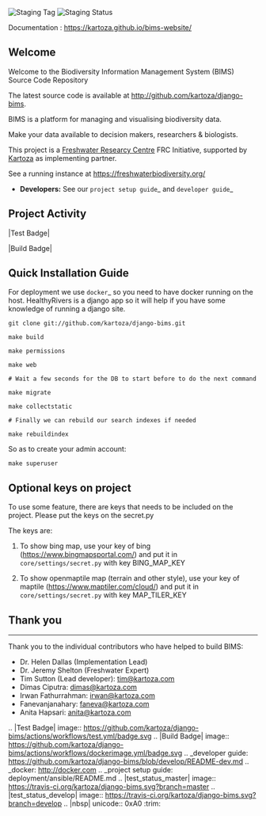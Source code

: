 ![Staging Tag](https://img.shields.io/endpoint?url=https://gist.githubusercontent.com/lgkgh/889dd6c34a68d9461b1fd8cdb56b8a21/raw/bims_multitenant_build-tag.json)
![Staging Status](https://img.shields.io/endpoint?url=https://gist.githubusercontent.com/lgkgh/889dd6c34a68d9461b1fd8cdb56b8a21/raw/bims_multitenant_build-status.json)

Documentation : https://kartoza.github.io/bims-website/

## Welcome

Welcome to the Biodiversity Information Management System (BIMS) Source Code Repository

The latest source code is available at http://github.com/kartoza/django-bims.

BIMS is a platform for managing and visualising biodiversity data.

Make your data available to decision makers, researchers & biologists.

This project is a [Freshwater Researcy Centre](https://www.frcsa.org.za/) FRC Initiative, supported by [Kartoza](https://kartoza.com) as implementing partner.

See a running instance at https://freshwaterbiodiversity.org/

* **Developers:** See our `project setup guide`_ and `developer guide`_


## Project Activity

|Test Badge|

|Build Badge|


## Quick Installation Guide

For deployment we use `docker`_ so you need to have docker
running on the host. HealthyRivers is a django app so it will help if you have
some knowledge of running a django site.

    git clone git://github.com/kartoza/django-bims.git

    make build

    make permissions

    make web

    # Wait a few seconds for the DB to start before to do the next command

    make migrate

    make collectstatic

    # Finally we can rebuild our search indexes if needed

    make rebuildindex


So as to create your admin account:
```
make superuser
```



Optional keys on project
---------------------------
To use some feature, there are keys that needs to be included on the project.
Please put the keys on the secret.py

The keys are:

1. To show bing map, use your key of bing (https://www.bingmapsportal.com/) and put it in `core/settings/secret.py` with key BING_MAP_KEY

2. To show openmaptile map (terrain and other style), use your key of maptile (https://www.maptiler.com/cloud/) and put it in `core/settings/secret.py` with key MAP_TILER_KEY



## Thank you
_________



Thank you to the individual contributors who have helped to build BIMS:

* Dr. Helen Dallas (Implementation Lead)
* Dr. Jeremy Shelton (Freshwater Expert)
* Tim Sutton (Lead developer): tim@kartoza.com
* Dimas Ciputra: dimas@kartoza.com
* Irwan Fathurrahman: irwan@kartoza.com
* Fanevanjanahary: faneva@kartoza.com
* Anita Hapsari: anita@kartoza.com

.. |Test Badge| image:: https://github.com/kartoza/django-bims/actions/workflows/test.yml/badge.svg
.. |Build Badge| image:: https://github.com/kartoza/django-bims/actions/workflows/dockerimage.yml/badge.svg
.. _developer guide: https://github.com/kartoza/django-bims/blob/develop/README-dev.md
.. _docker: http://docker.com
.. _project setup guide: deployment/ansible/README.md
.. |test_status_master| image:: https://travis-ci.org/kartoza/django-bims.svg?branch=master
.. |test_status_develop| image:: https://travis-ci.org/kartoza/django-bims.svg?branch=develop
.. |nbsp| unicode:: 0xA0
   :trim:
